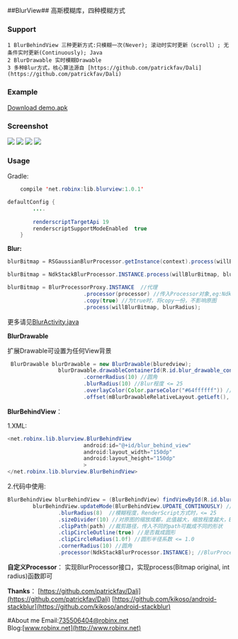 ##BlurView##
高斯模糊库，四种模糊方式 

### Support ###
    
    1 BlurBehindView 三种更新方式:只模糊一次(Never); 滚动时实时更新（scroll）; 无条件实时更新(Continuously); Java
    2 BlurDrawable 实时模糊Drawable
    3 多种Blur方式，核心算法源自 [https://github.com/patrickfav/Dali](https://github.com/patrickfav/Dali)
    

### Example ###

[Download demo.apk](https://github.com/robinxdroid/BlurView/blob/master/app-debug.apk?raw=true)

### Screenshot ###

![](https://github.com/robinxdroid/BlurView/blob/master/1.png?raw=true)
![](https://github.com/robinxdroid/BlurView/blob/master/BlurBehindView.gif?raw=true) ![](https://github.com/robinxdroid/BlurView/blob/master/BlurBehindView1.gif?raw=true)
![](https://github.com/robinxdroid/BlurView/blob/master/BlurDrawable.gif?raw=true) 

### Usage ###
Gradle:
```java
    compile 'net.robinx:lib.blurview:1.0.1'
```
```java
defaultConfig {
        ....
       
        renderscriptTargetApi 19
        renderscriptSupportModeEnabled  true
    }
```
**Blur:**

```java
blurBitmap = RSGaussianBlurProcessor.getInstance(context).process(willBlurBitmap, blurRadius); //RenderScript其中一个方式(此方式在所有方式中速度最快)

blurBitmap = NdkStackBlurProcessor.INSTANCE.process(willBlurBitmap, blurRadius);  //NDK方式,速度比上面的方式略慢，相对稳定

blurBitmap = BlurProcessorProxy.INSTANCE  //代理
                        .processor(processor) //传入Processor对象,eg:NdkStackBlurProcessor.INSTANCE
                        .copy(true) //为true时，将copy一份，不影响原图
                        .process(willBlurBitmap, blurRadius);

```
更多请见[BlurActivity.java](https://github.com/robinxdroid/BlurView/blob/master/app/src/main/java/net/robinx/blur/view/BlurActivity.java)

**BlurDrawable**

扩展Drawable可设置为任何View背景

```java
 BlurDrawable blurDrawable = new BlurDrawable(bluredview);
                blurDrawable.drawableContainerId(R.id.blur_drawable_container) //此方法用于bluredview内部包含了将要设置blurDrawable的View的时候
                        .cornerRadius(10) //圆角
                        .blurRadius(10) //Blur程度 <= 25
                        .overlayColor(Color.parseColor("#64ffffff")) //覆盖颜色
                        .offset(mBlurDrawableRelativeLayout.getLeft(), mBlurDrawableRelativeLayout.getTop() ); //画布偏移
```   

**BlurBehindView**：

 1.XML:

```java
<net.robinx.lib.blurview.BlurBehindView
                        android:id="@+id/blur_behind_view"
                        android:layout_width="150dp"
                        android:layout_height="150dp"
                        >
</net.robinx.lib.blurview.BlurBehindView>
```   
2.代码中使用: 
```java
BlurBehindView blurBehindView = (BlurBehindView) findViewById(R.id.blur_behind_view);
        blurBehindView.updateMode(BlurBehindView.UPDATE_CONTINOUSLY) //更新方式，3种，见demo
                .blurRadius(8)  //模糊程度，RenderScript方式时，<= 25
                .sizeDivider(10) //对原图的缩放成都，此值越大，缩放程度越大，Blur时间越短
                .clipPath(path) //裁剪路径，传入不同的path可裁成不同的形状
                .clipCircleOutline(true) //是否裁成圆形
                .clipCircleRadius(1.0f) //圆形半径系数 <= 1.0
                .cornerRadius(10) //圆角
                .processor(NdkStackBlurProcessor.INSTANCE); //BlurProcessor，内置了很多不同的Processor，可自己定义，默认RenderScript进行处理
``` 
**自定义Processor**：
实现BlurProcessor接口，实现process(Bitmap original, int radius)函数即可
 
 
**Thanks**：
 [https://github.com/patrickfav/Dali](https://github.com/patrickfav/Dali)
 [https://github.com/kikoso/android-stackblur](https://github.com/kikoso/android-stackblur)

#About me
Email:735506404@robinx.net<br>
Blog:[www.robinx.net](http://www.robinx.net)

